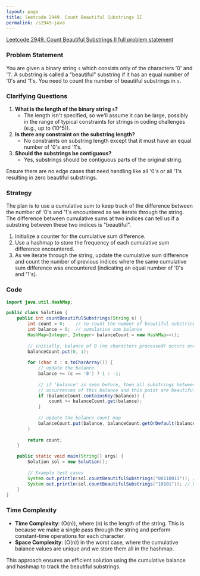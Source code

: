 ```yaml
---
layout: page
title: leetcode 2949. Count Beautiful Substrings II
permalink: /s2949-java
---
```

[Leetcode 2949. Count Beautiful Substrings II full problem statement](https://algoadvance.github.io/algoadvance/l2949)
### Problem Statement
You are given a binary string `s` which consists only of the characters '0' and '1'. A substring is called a "beautiful" substring if it has an equal number of '0's and '1's. You need to count the number of beautiful substrings in `s`.

### Clarifying Questions
1. **What is the length of the binary string `s`?**
   - The length isn't specified, so we'll assume it can be large, possibly in the range of typical constraints for strings in coding challenges (e.g., up to \(10^5\)).
2. **Is there any constraint on the substring length?**
   - No constraints on substring length except that it must have an equal number of '0's and '1's.
3. **Should the substrings be contiguous?**
   - Yes, substrings should be contiguous parts of the original string.

Ensure there are no edge cases that need handling like all '0's or all '1's resulting in zero beautiful substrings.

### Strategy
The plan is to use a cumulative sum to keep track of the difference between the number of '0's and '1's encountered as we iterate through the string. The difference between cumulative sums at two indices can tell us if a substring between these two indices is "beautiful".

1. Initialize a counter for the cumulative sum difference.
2. Use a hashmap to store the frequency of each cumulative sum difference encountered.
3. As we iterate through the string, update the cumulative sum difference and count the number of previous indices where the same cumulative sum difference was encountered (indicating an equal number of '0's and '1's).

### Code

```java
import java.util.HashMap;

public class Solution {
    public int countBeautifulSubstrings(String s) {
        int count = 0;    // to count the number of beautiful substrings
        int balance = 0;  // cumulative sum balance
        HashMap<Integer, Integer> balanceCount = new HashMap<>();
        
        // initially, balance of 0 (no characters processed) occurs once
        balanceCount.put(0, 1);
        
        for (char c : s.toCharArray()) {
            // update the balance
            balance += (c == '0') ? 1 : -1;
            
            // if 'balance' is seen before, then all substrings between previous 
            // occurrences of this balance and this point are beautiful
            if (balanceCount.containsKey(balance)) {
                count += balanceCount.get(balance);
            }
            
            // update the balance count map
            balanceCount.put(balance, balanceCount.getOrDefault(balance, 0) + 1);
        }
        
        return count;
    }

    public static void main(String[] args) {
        Solution sol = new Solution();
        
        // Example test cases
        System.out.println(sol.countBeautifulSubstrings("00110011")); // Expected output: 6
        System.out.println(sol.countBeautifulSubstrings("10101")); // Expected output: 4
    }
}
```

### Time Complexity
- **Time Complexity**: \(O(n)\), where \(n\) is the length of the string. This is because we make a single pass through the string and perform constant-time operations for each character.
- **Space Complexity**: \(O(n)\) in the worst case, where the cumulative balance values are unique and we store them all in the hashmap.

This approach ensures an efficient solution using the cumulative balance and hashmap to track the beautiful substrings.
